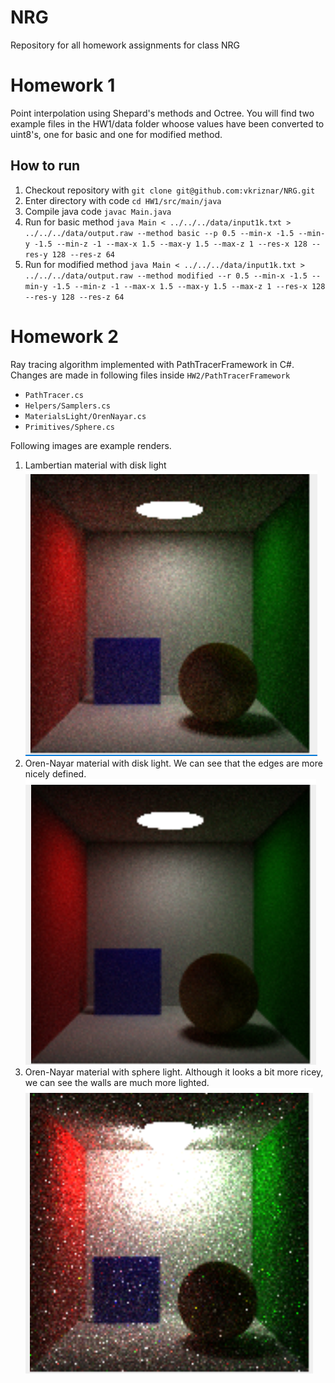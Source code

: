 # NRG
Repository for all homework assignments for class NRG

# Homework 1
Point interpolation using Shepard's methods and Octree. You will find two example files in the HW1/data folder whoose values have been converted to uint8's, one for basic and one for modified method.

## How to run
1. Checkout repository with ``git clone git@github.com:vkriznar/NRG.git``
2. Enter directory with code ``cd HW1/src/main/java``
3. Compile java code ``javac Main.java``
4. Run for basic method ``java Main < ../../../data/input1k.txt > ../../../data/output.raw --method basic --p 0.5 --min-x -1.5 --min-y -1.5 --min-z -1 --max-x 1.5 --max-y 1.5 --max-z 1 --res-x 128 --res-y 128 --res-z 64``
5. Run for modified method ``java Main < ../../../data/input1k.txt > ../../../data/output.raw --method modified --r 0.5 --min-x -1.5 --min-y -1.5 --min-z -1 --max-x 1.5 --max-y 1.5 --max-z 1 --res-x 128 --res-y 128 --res-z 64``

# Homework 2
Ray tracing algorithm implemented with PathTracerFramework in C#. Changes are made in following files inside ``HW2/PathTracerFramework``
- ``PathTracer.cs``
- ``Helpers/Samplers.cs``
- ``MaterialsLight/OrenNayar.cs``
- ``Primitives/Sphere.cs``

Following images are example renders.
1. Lambertian material with disk light
![Lambertian-Disk](./HW2/Images/render1.png)
2. Oren-Nayar material with disk light. We can see that the edges are more nicely defined.
![OrenNayar-Disk](./HW2/Images/render2.png)
3. Oren-Nayar material with sphere light. Although it looks a bit more ricey, we can see the walls are much more lighted.
![OrenNayar-Disk](./HW2/Images/render3.png)